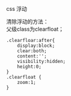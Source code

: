 css 浮动


清除浮动的方法：  
父级class为clearfloat；

	.clearfloar:after{
		display:block;
		clear:both;
		content:'';
		visibility:hidden;
		height:0;
	}
	.clearfloat {
		zoom:1;
	}